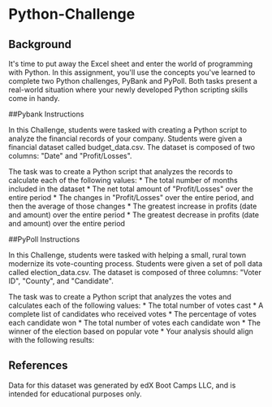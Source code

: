 # Python-Challenge

## Background

It's time to put away the Excel sheet and enter the world of programming with Python. In this assignment, you'll use the concepts you've learned to complete two Python challenges, PyBank and PyPoll. Both tasks present a real-world situation where your newly developed Python scripting skills come in handy.



##Pybank Instructions

In this Challenge, students were tasked with creating a Python script to analyze the financial records of your company. Students were given a financial dataset called budget_data.csv. The dataset is composed of two columns: "Date" and "Profit/Losses". 

The task was to create a Python script that analyzes the records to calculate each of the following values:
    * The total number of months included in the dataset
    * The net total amount of "Profit/Losses" over the entire period
    * The changes in "Profit/Losses" over the entire period, and then the average of those changes
    * The greatest increase in profits (date and amount) over the entire period
    * The greatest decrease in profits (date and amount) over the entire period



##PyPoll Instructions

In this Challenge, students were tasked with helping a small, rural town modernize its vote-counting process. Students were given a set of poll data called election_data.csv. The dataset is composed of three columns: "Voter ID", "County", and "Candidate". 

The task was to create a Python script that analyzes the votes and calculates each of the following values:
    * The total number of votes cast
    * A complete list of candidates who received votes
    * The percentage of votes each candidate won
    * The total number of votes each candidate won
    * The winner of the election based on popular vote
    * Your analysis should align with the following results:



## References
Data for this dataset was generated by edX Boot Camps LLC, and is intended for educational purposes only.





